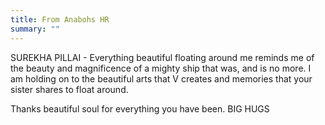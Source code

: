 ```yaml
---
title: From Anabohs HR
summary: ""
---
```


SUREKHA PILLAI - Everything beautiful floating around me reminds me of the beauty and magnificence of a mighty ship that was, and is no more. I am holding on to the beautiful arts that V creates and memories that your sister shares to float around.

Thanks beautiful soul for everything you have been. BIG HUGS
